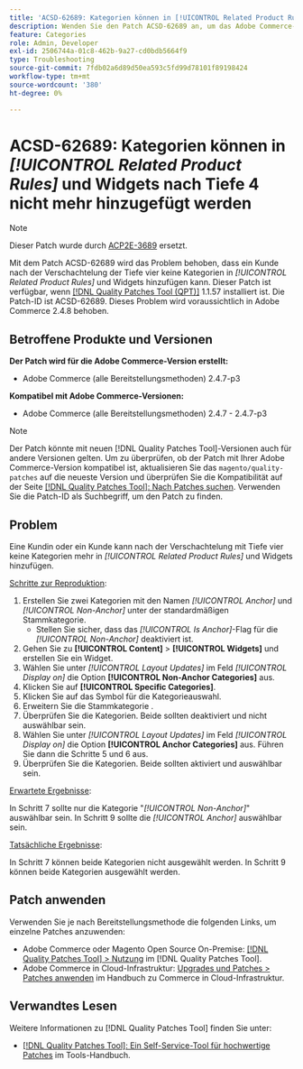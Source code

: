 ```yaml
---
title: 'ACSD-62689: Kategorien können in [!UICONTROL Related Product Rules] und Widgets nach Tiefe 4 nicht mehr hinzugefügt werden'
description: Wenden Sie den Patch ACSD-62689 an, um das Adobe Commerce-Problem zu beheben, bei dem ein Kunde nach der vierten Verschachtelung keine Kategorien in [!UICONTROL Related Product Rules] und Widgets hinzufügen kann.
feature: Categories
role: Admin, Developer
exl-id: 2506744a-01c8-462b-9a27-cd0bdb5664f9
type: Troubleshooting
source-git-commit: 7fdb02a6d89d50ea593c5fd99d78101f89198424
workflow-type: tm+mt
source-wordcount: '380'
ht-degree: 0%

---
```


# ACSD-62689: Kategorien können in *[!UICONTROL Related Product Rules]* und Widgets nach Tiefe 4 nicht mehr hinzugefügt werden

>[!NOTE]
>
>Dieser Patch wurde durch [ACP2E-3689](/help/tools/quality-patches-tool/patches-available-in-qpt/v1-1-61/acp2e-3689-issues-with-category-tree-display-reflect-anchor-non-anchor-relationships.md) ersetzt.

Mit dem Patch ACSD-62689 wird das Problem behoben, dass ein Kunde nach der Verschachtelung der Tiefe vier keine Kategorien in *[!UICONTROL Related Product Rules]* und Widgets hinzufügen kann. Dieser Patch ist verfügbar, wenn [[!DNL Quality Patches Tool (QPT)]](/help/tools/quality-patches-tool/quality-patches-tool-to-self-serve-quality-patches.md) 1.1.57 installiert ist. Die Patch-ID ist ACSD-62689. Dieses Problem wird voraussichtlich in Adobe Commerce 2.4.8 behoben.

## Betroffene Produkte und Versionen

**Der Patch wird für die Adobe Commerce-Version erstellt:**

* Adobe Commerce (alle Bereitstellungsmethoden) 2.4.7-p3

**Kompatibel mit Adobe Commerce-Versionen:**

* Adobe Commerce (alle Bereitstellungsmethoden) 2.4.7 - 2.4.7-p3

>[!NOTE]
>
>Der Patch könnte mit neuen [!DNL Quality Patches Tool]-Versionen auch für andere Versionen gelten. Um zu überprüfen, ob der Patch mit Ihrer Adobe Commerce-Version kompatibel ist, aktualisieren Sie das `magento/quality-patches` auf die neueste Version und überprüfen Sie die Kompatibilität auf der Seite [[!DNL Quality Patches Tool]: Nach Patches suchen](https://experienceleague.adobe.com/tools/commerce-quality-patches/index.html?lang=de). Verwenden Sie die Patch-ID als Suchbegriff, um den Patch zu finden.

## Problem

Eine Kundin oder ein Kunde kann nach der Verschachtelung mit Tiefe vier keine Kategorien mehr in *[!UICONTROL Related Product Rules]* und Widgets hinzufügen.

<u>Schritte zur Reproduktion</u>:

1. Erstellen Sie zwei Kategorien mit den Namen *[!UICONTROL Anchor]* und *[!UICONTROL Non-Anchor]* unter der standardmäßigen Stammkategorie.
   * Stellen Sie sicher, dass das *[!UICONTROL Is Anchor]*-Flag für die *[!UICONTROL Non-Anchor]* deaktiviert ist.
1. Gehen Sie zu **[!UICONTROL Content]** > **[!UICONTROL Widgets]** und erstellen Sie ein Widget.
1. Wählen Sie unter *[!UICONTROL Layout Updates]* im Feld *[!UICONTROL Display on]* die Option **[!UICONTROL Non-Anchor Categories]** aus.
1. Klicken Sie auf **[!UICONTROL Specific Categories]**.
1. Klicken Sie auf das Symbol für die Kategorieauswahl.
1. Erweitern Sie die Stammkategorie .
1. Überprüfen Sie die Kategorien. Beide sollten deaktiviert und nicht auswählbar sein.
1. Wählen Sie unter *[!UICONTROL Layout Updates]* im Feld *[!UICONTROL Display on]* die Option **[!UICONTROL Anchor Categories]** aus. Führen Sie dann die Schritte 5 und 6 aus.
1. Überprüfen Sie die Kategorien. Beide sollten aktiviert und auswählbar sein.

<u>Erwartete Ergebnisse</u>:

In Schritt 7 sollte nur die Kategorie &quot;*[!UICONTROL Non-Anchor]*&quot; auswählbar sein. In Schritt 9 sollte die *[!UICONTROL Anchor]* auswählbar sein.

<u>Tatsächliche Ergebnisse</u>:

In Schritt 7 können beide Kategorien nicht ausgewählt werden. In Schritt 9 können beide Kategorien ausgewählt werden.

## Patch anwenden

Verwenden Sie je nach Bereitstellungsmethode die folgenden Links, um einzelne Patches anzuwenden:

* Adobe Commerce oder Magento Open Source On-Premise: [[!DNL Quality Patches Tool] > Nutzung](/help/tools/quality-patches-tool/usage.md) im [!DNL Quality Patches Tool].
* Adobe Commerce in Cloud-Infrastruktur: [Upgrades und Patches > Patches anwenden](https://experienceleague.adobe.com/docs/commerce-cloud-service/user-guide/develop/upgrade/apply-patches.html?lang=de) im Handbuch zu Commerce in Cloud-Infrastruktur.


## Verwandtes Lesen

Weitere Informationen zu [!DNL Quality Patches Tool] finden Sie unter:

* [[!DNL Quality Patches Tool]: Ein Self-Service-Tool für hochwertige Patches](/help/tools/quality-patches-tool/quality-patches-tool-to-self-serve-quality-patches.md) im Tools-Handbuch.

